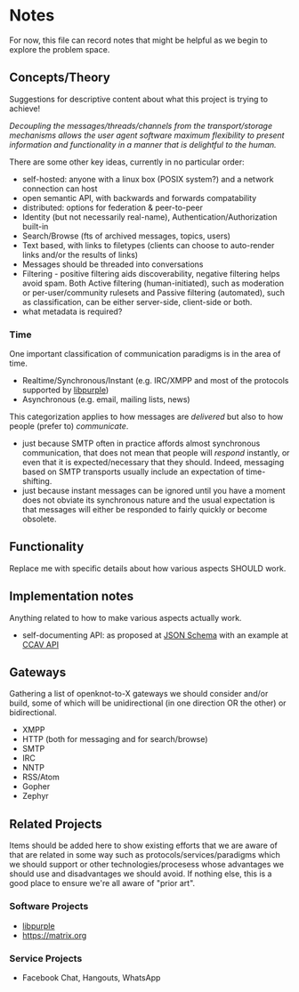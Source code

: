 # Notes

For now, this file can record notes that might be helpful as we begin to explore the problem space.

## Concepts/Theory

Suggestions for descriptive content about what this project is trying to achieve!

_*Decoupling the messages/threads/channels from the transport/storage mechanisms allows the user agent software maximum flexibility to present information and functionality in a manner that is delightful to the human.*_

There are some other key ideas, currently in no particular order:

* self-hosted: anyone with a linux box (POSIX system?) and a network connection can host
* open semantic API, with backwards and forwards compatability
* distributed: options for federation & peer-to-peer
* Identity (but not necessarily real-name), Authentication/Authorization built-in
* Search/Browse (fts of archived messages, topics, users)
* Text based, with links to filetypes (clients can choose to auto-render links and/or the results of links)
* Messages should be threaded into conversations
* Filtering - positive filtering aids discoverability, negative filtering helps avoid spam. Both Active filtering (human-initiated), such as moderation or per-user/community rulesets and Passive filtering (automated), such as classification, can be either server-side, client-side or both.
* what metadata is required?

### Time

One important classification of communication paradigms is in the area of time.

* Realtime/Synchronous/Instant (e.g. IRC/XMPP and most of the protocols supported by [libpurple])
* Asynchronous (e.g. email, mailing lists, news)

This categorization applies to how messages are *delivered* but also to how people (prefer to) *communicate*.

* just because SMTP often in practice affords almost synchronous communication, that does not mean that people will *respond* instantly, or even that it is expected/necessary that they should. Indeed, messaging based on SMTP transports usually include an expectation of time-shifting.
* just because instant messages can be ignored until you have a moment does not obviate its synchronous nature and the usual expectation is that messages will either be responded to fairly quickly or become obsolete.


## Functionality

Replace me with specific details about how various aspects SHOULD work.

## Implementation notes

Anything related to how to make various aspects actually work.

* self-documenting API: as proposed at [JSON Schema] with an example at [CCAV API]

[JSON Schema]: http://json-schema.org/
[CCAV API]: http://ccav.terranova.org.au/apidocs/#http://ccav.terranova.org.au/api/

## Gateways

Gathering a list of openknot-to-X gateways we should consider and/or build, some of which will be unidirectional (in one direction OR the other) or bidirectional.

* XMPP
* HTTP (both for messaging and for search/browse)
* SMTP
* IRC
* NNTP
* RSS/Atom
* Gopher
* Zephyr

## Related Projects

Items should be added here to show existing efforts that we are aware of that are related in some way such as protocols/services/paradigms which we should support or other technologies/procesess whose advantages we should use and disadvantages we should avoid. If nothing else, this is a good place to ensure we're all aware of "prior art".

### Software Projects

* [libpurple]
* https://matrix.org

[libpurple]: https://developer.pidgin.im/wiki/WhatIsLibpurple

### Service Projects

* Facebook Chat, Hangouts, WhatsApp
